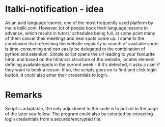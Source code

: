 # Italki-notification - idea
As an avid language learner, one of the most frequently used platform by me is italki.com. However, lot of people book their language lessons in advance, which results in tutors' schedules being full, at some point many of them cancel their meetings and new spots come up. I came to the conclusion that refreshing the website regularly in search of available spots is time-consuming and can easily be delegated to the combination of python and selenium. Simple script opens the url leading to your favourite tutor, and based on the html/css structure of the website, locates element defining available spots in the current week - if it's detected, it asks a user if they want to book a lesson. If so, the scripts goes on to find and click login button, it could also enter their credentials to login. 
# Remarks
Script is adaptable, the only adjustment to the code is to put url to the page of the tutor you follow. The program could also by extented by extracting login credentials from a secured/encrypted file. 
